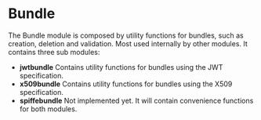 <!--
(C) Copyright 2020-2021 Hewlett Packard Enterprise Development LP

 

Licensed under the Apache License, Version 2.0 (the "License"); you may
not use this file except in compliance with the License. You may obtain
a copy of the License at

 

    http://www.apache.org/licenses/LICENSE-2.0

 

Unless required by applicable law or agreed to in writing, software
distributed under the License is distributed on an "AS IS" BASIS, WITHOUT
WARRANTIES OR CONDITIONS OF ANY KIND, either express or implied. See the
License for the specific language governing permissions and limitations
under the License.

-->


# Bundle

The Bundle module is composed by utility functions for bundles, such as creation, deletion and validation. Most used internally by other modules. It contains three sub modules:

* **jwtbundle** Contains utility functions for bundles using the JWT specification.
* **x509bundle** Contains utility functions for bundles using the X509 specification.
* **spiffebundle** Not implemented yet. It will contain convenience functions for both modules.
